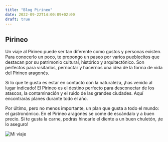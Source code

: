 ```yaml
---
title: "Blog Pirineo"
date: 2022-09-22T14:00:09+02:00
draft: true
---
```


## Pirineo
Un viaje al Pirineo puede ser tan diferente como gustos y personas existen. Para conocerlo un poco, te propongo un paseo por varios pueblecitos que destacan por su patrimonio cultural, histórico y arquitectónico. Son perfectos para visitarlos, pernoctar y hacernos una idea de la forma de vida del Pirineo aragonés.

Si lo que te gusta es estar en contacto con la naturaleza, ¡has venido al lugar indicado! El Pirineo es el destino perfecto para desconectar de los atascos, la contaminación y el ruido de las grandes ciudades. Aquí encontrarás planes durante todo el año.

Por último, pero no menos importante, un plan que gusta a todo el mundo: el gastronómico. En el Pirineo aragonés se come de escándalo y a buen precio. Si te gusta la carne, podrás hincarle el diente a un buen chuletón, ¡te lo aseguro!


![Mi viaje](https://phantom-elmundo.unidadeditorial.es/7da04ffbd8c3f5645d566832bee8280e/resize/746/f/webp/assets/multimedia/imagenes/2022/03/11/16469828113877.jpg)